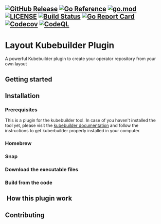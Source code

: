 [![GitHub Release](https://img.shields.io/github/v/release/astrokube/layout-kubebuilder-plugin)](https://github.com/astrokube/layout-kubebuilder-plugin/releases)
[![Go Reference](https://pkg.go.dev/badge/github.com/astrokube/layout-kubebuilder-plugin.svg)](https://pkg.go.dev/github.com/astrokube/layout-kubebuilder-plugin)
[![go.mod](https://img.shields.io/github/go-mod/go-version/astrokube/layout-kubebuilder-plugin)](go.mod)
[![LICENSE](https://img.shields.io/github/license/astrokube/layout-kubebuilder-plugin)](LICENSE)
[![Build Status](https://img.shields.io/github/workflow/status/astrokube/layout-kubebuilder-plugin/build)](https://github.com/astrokube/layout-kubebuilder-plugin/actions?query=workflow%3Abuild+branch%3Amain)
[![Go Report Card](https://goreportcard.com/badge/github.com/astrokube/layout-kubebuilder-plugin)](https://goreportcard.com/report/github.com/astrokube/layout-kubebuilder-plugin)
[![Codecov](https://codecov.io/gh/astrokube/layout-kubebuilder-plugin/branch/main/graph/badge.svg)](https://codecov.io/gh/astrokube/layout-kubebuilder-plugin)
[![CodeQL](https://github.com/astrokube/layout-kubebuilder-plugin/actions/workflows/codeql-analysis.yml/badge.svg?branch=main)](https://github.com/astrokube/layout-kubebuilder-plugin/actions/workflows/codeql-analysis.yml)
---

# Layout Kubebuilder Plugin

A powerful Kubebuilder plugin to create your operator repository from your own layout

## Getting started


## Installation

### Prerequisites

This is a plugin for the kubebuilder tool. In case of you haven't installed the tool yet, please visit the 
[kubebuilder documentation](https://github.com/kubernetes-sigs/kubebuilder) and follow the instructions to get 
kuberbuilder properly installed in your computer.

### Homebrew

### Snap

### Download the executable files

### Build from the code

##  How this plugin work

## Contributing
